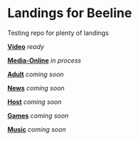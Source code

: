 # Landings for Beeline
Testing repo for plenty of landings


[**Video**](https://grant-inna.github.io/Landings_Beeline/Video) *ready*

[**Media-Online**](https://grant-inna.github.io/Landings_Beeline/Media-Online) *in process*

[**Adult**](https://grant-inna.github.io/Landings_Beeline/Adult) *coming soon*

[**News**](https://grant-inna.github.io/Landings_Beeline/News) *coming soon*

[**Host**](https://grant-inna.github.io/Landings_Beeline/Host) *coming soon*

[**Games**](https://grant-inna.github.io/Landings_Beeline/Games) *coming soon*

[**Music**](https://grant-inna.github.io/Landings_Beeline/Music) *coming soon*


